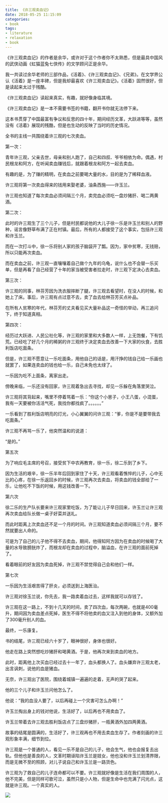 ```yaml
---
title: 《许三观卖血记》
date: 2018-05-25 11:15:09
categories:
- book
tags:
- literature
- relaxation
- book
---
```

《许三观卖血记》的作者是余华，或许对于这个作者你不太熟悉，但是最具中国风的武侠动画《虹猫蓝兔七侠传》的文学顾问正是余华。

我一共读过余华老师的三部作品，《活着》、《许三观卖血记》、《兄弟》。在文学界公认《活着》是一座丰碑，但是我却最喜欢《许三观卖血记》。《活着》固然很好，但是读起来太过于残酷。

 <!-- more -->

《许三观卖血记》读起来真实，有趣，就好像身临其境。

《许三观卖血记》是一本不需要书签的书籍，翻开书你就无法停下来。

这本书贯穿了中国最富有争议和反思的四十年，期间经历文革，大跃进等等，虽然没有《活着》展现的残酷，但是也生动的反映了当时的历史情况。

全书的主线一共围绕着许三观的七次卖血。



第一次：



青年许三观，父亲去世，母亲和别人跑了，自己和四叔、爷爷相依为命。偶遇，村民根龙和阿方，在听闻卖血赚钱后，就跟着根龙和阿方一起去卖血。

有趣的是，为了赚的精明，在卖血之前要喝大量的水，目的是为了稀释血液。

许三观将第一次卖血得来的钱用来娶老婆，油条西施——许玉兰。

许三观也知道了每次卖血必须间隔三个月，卖完血必须吃一盘炒猪肝、喝二两黄酒。




第二次：



此时的许三观生了三个儿子，但是村民都说他的大儿子徐一乐是许玉兰和别人的野种，谣言像野草布满了正在村镇。最后，所有的人都接受了这个事实，包括许三观和许玉兰。

而在一次打斗中，徐一乐将别人家的孩子脑袋开了瓢。因为，家中贫寒，无钱赔，所以只能再次卖血。

而在卖血之前，许三观一直嚷嚷着自己做个九年的乌龟，说什么也不会替一乐买单，但是再看了自己经营了十年的家当被受害者拉走时，许三观下定决心去卖血。



第三次：



许三观的同事，林芬芳因为洗衣服摔断了腿，许三观去看望时，在没人的时候，和她上了床。事后，许三观有点过意不去，卖了血去给林芬芳买点补品。

在所有人贫寒的年代，林芬芳的丈夫看见买大量补品这一奇怪的举动，再三追问下，终于知道真相。




第四次：


经历过大跃进、人民公社化等，许三观的家里和大多数人一样，上无饱餐，下有饥荒。已经吃了好几个月的稀粥的许三观终于决定卖血去改善一下大家的伙食，去胜利饭店吃面条。

但是，许三观不愿意让一乐吃面条，用他自己的话是，用汗挣的钱自己给一乐画也就罢了，如果连卖血的钱也给一乐，自己未免也太绿了。

一乐因为吃不上面条，离家出走。

傍晚来临，一乐还没有回家，许三观着急出去寻找，却见一乐躲在角落里哭泣。

许三观将其背起来，嘴里不停着骂着一乐：“你这个小崽子，小王八蛋，小混蛋，我有一天要被你活活气死，我找你都找疯了。。。。。。”

一乐看到了胜利饭店明亮的灯光，小心翼翼的问许三观：“爹，你是不是要带我去吃面条。”

许三观不再骂一乐了，他突然温和的说道：

“是的。”



第五次




为了响应毛主席的号召，接受贫下中农再教育，徐一乐，徐二乐到了乡下。

因为生活的艰辛，徐一乐半年后回到家住了十天，许三观看着憔悴的儿子，心中无比的心疼，在徐一乐返回乡的时候，许三观再次去卖血，将卖血的钱全部给了一乐，让他吃不下饭的时候，用这钱改善一下。



第六次



徐二乐的生产队长要来许三观家里吃饭，为了能让儿子早日回来，许玉兰让许三观再次卖血给队长做一桌子好菜并送礼。

而此时距离上次卖血还不足一个月的时间。许三观知道卖血必须间隔三个月，要不然就要出人命的。

可是为了自己的儿子他不得不去卖血，期间，他得知阿方因为在卖血的时候喝了大量的水导致膀胱炸了，而根龙却在卖血的过程中，脑溢血，在许三观的面前死掉了。


看着眼前的好友因为卖血死掉，许三观不禁觉得自己会和他们一样。



第七次



一乐因为生活艰苦得了肝炎，必须送到上海医治。


许三观对徐玉兰说，你先去，我一路卖着血过去，这样我就可以存钱了。

许三观在这一路上，不到十几天的时间，卖了四次血，每次两碗，也就是400毫升，期间因为卖血差点死掉，医生不得不将他卖的血又注入到他的身体，又额外加了300毫升别人的血。


最终，一乐康复。



书的结尾，许三观已经六十岁了，眼神很好，身体也很好。


他走在路上突然想吃炒猪肝和喝黄酒。于是，他再次来到卖血的地方。

此时，距离他上次买血已经过去十一年了，血头都换人了。血头嫌弃许三观太老，出言讽刺，说他的血是猪血。

无奈，许三观出了医院，围绕着城镇一遍遍的走着，无声的哭了起来。

他的三个儿子和许玉兰问他怎么了。

他说：“我的血没人要了，以后再碰上一个灾害可怎么办啊！”

许玉兰掏出身上的钱对他说，生活好了，以后再也不用卖血了。

许玉兰带着去许三观去胜利饭店点了三盘炒猪肝，一瓶黄酒外加四两黄酒。



故事的结尾是圆满的，生活好了，许三观再也不用去卖血生存了。作者刻画的许三观形象丰满，细节到位。

许三观是一个普通的人，看见一乐不是自己的儿子，他会生气，他也会报复去出轨。但他也是善良的人，文革时期诬陷许玉兰是妓女，他也没和许玉兰划清界限，而是无微不至的照顾，对儿子说自己和许玉兰是一路货色。

许三观为了救自己的儿子连命都可以不要。许三观就好像是生活在我们周围的人，他不完美，但是同样可歌可泣，虽然只是小人物，但是生命中也充满了闪光点，这就是许三观。一个真实的人。

![](/images/book/5.jpg)

